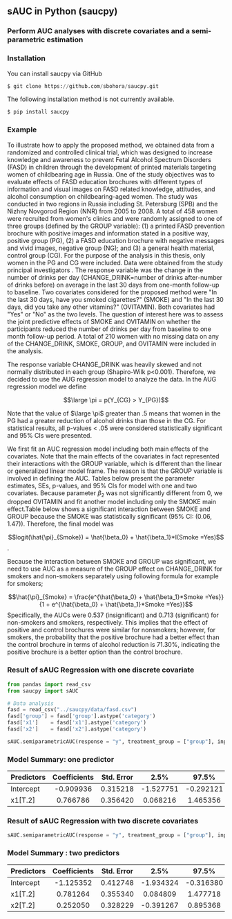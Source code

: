
## sAUC in Python (saucpy)

### Perform AUC analyses with discrete covariates and a semi-parametric estimation

### Installation
You can install saucpy via GitHub

```python
$ git clone https://github.com/sbohora/saucpy.git
```

The following installation method is not currently available.

```python
$ pip install saucpy
```

### Example

To illustrate how to apply the proposed method, we obtained data from a randomized and controlled clinical trial, which was designed to increase knowledge and awareness to prevent Fetal Alcohol Spectrum Disorders (FASD) in children through the development of printed materials targeting women of childbearing age in Russia. One of the study objectives was to evaluate effects of FASD education brochures with different types of information and visual images on FASD related knowledge, attitudes, and alcohol consumption on childbearing-aged women. The study was conducted in two regions in Russia including St. Petersburg (SPB) and the Nizhny Novgorod Region (NNR) from 2005 to 2008. A total of 458 women were recruited from women's clinics and were randomly assigned to one of three groups (defined by the GROUP variable): (1) a printed FASD prevention brochure with positive images and information stated in a positive way, positive group (PG), (2) a FASD education brochure with negative messages and vivid images, negative group (NG); and (3) a general health material, control group (CG). For the purpose of the analysis in this thesis, only women in the PG and CG were included. Data were obtained from the study principal investigators . The response variable was the change in the number of drinks per day (CHANGE_DRINK=number of drinks after-number of drinks before) on average in the last 30 days from one-month follow-up to baseline. Two covariates considered for the proposed method were "In the last 30 days, have you smoked cigarettes?" (SMOKE) and  "In the last 30 days, did you take any other vitamins?" (OVITAMIN). Both covariates had "Yes" or "No" as the two levels. The question of interest here was to assess the joint predictive effects of SMOKE and OVITAMIN on whether the participants reduced the number of drinks per day from baseline to one month follow-up period. A total of 210 women with no missing data on any of the CHANGE_DRINK, SMOKE, GROUP, and OVITAMIN were included in the analysis.

The response variable CHANGE_DRINK was heavily skewed and not normally distributed in each group  (Shapiro-Wilk p<0.001). Therefore, we decided to use the AUG regression model to analyze the data.  In the AUG regression model we define

$$\large \pi = p(Y_{CG} > Y_{PG})$$ 

Note that the value of $\large \pi$ greater than .5 means that women in the PG had a greater reduction of alcohol drinks than those in the CG. For statistical results, all p-values < .05 were considered statistically significant and 95% CIs were presented.

We first fit an AUC regression model including both main effects of the covariates.  Note that the main effects of the covariates in fact represented their interactions with the GROUP variable, which is different than the linear or generalized linear model frame.  The reason is that the GROUP variable is involved in defining the AUC.  Tables below present the parameter estimates, SEs, p-values, and 95% CIs for model with one and two covariates.  Because parameter $\beta_2$ was not significantly different from 0, we dropped OVITAMIN and fit another model including only the SMOKE main effect.Table below shows a significant interaction between SMOKE and GROUP because the SMOKE was statistically significant (95% CI: (0.06, 1.47)). Therefore, the final model was 

$$logit(\hat{\pi}_{Smoke}) = \hat{\beta_0} + \hat{\beta_1}*I(Smoke =Yes)$$. 

Because the interaction between SMOKE and GROUP was significant, we need to use AUC as a measure of the GROUP effect on CHANGE_DRINK for smokers and non-smokers separately using following formula for example for smokers;

$$\hat{\pi}_{Smoke} = \frac{e^{\hat{\beta_0} + \hat{\beta_1}*Smoke =Yes}}{1 + e^{\hat{\beta_0} + \hat{\beta_1}*Smoke =Yes}}$$
Specifically, the AUCs were 0.537 (insignificant) and 0.713 (significant) for non-smokers and smokers, respectively.  This implies that the effect of positive and control brochures were similar for nonsmokers; however, for smokers, the probability that the positive brochure had a better effect than the control brochure in terms of alcohol reduction is 71.30%, indicating the positive brochure is a better option than the control brochure.

### Result of sAUC Regression with one discrete covariate

```python
from pandas import read_csv
from saucpy import sAUC

# Data analysis
fasd = read_csv("../saucpy/data/fasd.csv")
fasd['group'] = fasd['group'].astype('category')
fasd['x1']    = fasd['x1'].astype('category')
fasd['x2']    = fasd['x2'].astype('category')

sAUC.semiparametricAUC(response = "y", treatment_group = ["group"], input_covariates = ["x1"], data = fasd)
```

### Model Summary: one predictor
    
|Predictors    | Coefficients| Std. Error |     2.5% |    97.5% | p |
|--------------|:-----------:|:----------:|:----------:|:----------:|----------:|
|Intercept     |-0.909936    | 0.315218   | -1.527751| -0.292121|  0.003893|
|x1[T.2]       | 0.766786    | 0.356420   | 0.068216 | 1.465356 | 0.031448|


### Result of sAUC Regression with two discrete covariates

```python
sAUC.semiparametricAUC(response = "y", treatment_group = ["group"], input_covariates = ["x1","x2"], data = fasd)
```


### Model Summary : two predictors
 
|Predictors    | Coefficients| Std. Error |     2.5% |    97.5% | p |
|--------------|:-----------:|:----------:|:----------:|:----------:|----------:|
|Intercept     |-1.125352    |0.412748| -1.934324| -0.316380| 0.006401|
|x1[T.2]       | 0.781264    |0.355340|  0.084809|  1.477718| 0.027904|
|x2[T.2]       | 0.252050    |0.328229| -0.391267|  0.895368| 0.442541|
